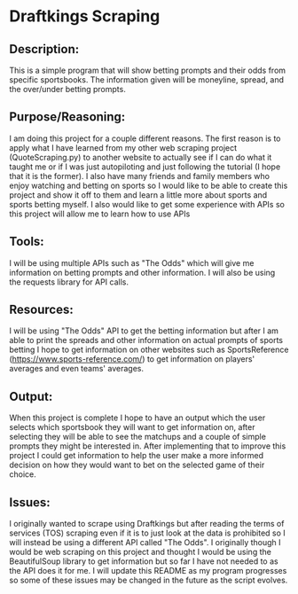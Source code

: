 # Draftkings Scraping

## Description:

This is a simple program that will show betting prompts and their odds from specific sportsbooks. The information given will be moneyline, spread, and the over/under betting prompts. 

## Purpose/Reasoning:

I am doing this project for a couple different reasons. The first reason is to apply what I have learned from my other web scraping project (QuoteScraping.py) to another website to actually see if I can do what it taught me or if I was just autopiloting and just following the tutorial (I hope that it is the former). I also have many friends and family members who enjoy watching and betting on sports so I would like to be able to create this project and show it off to them and learn a little more about sports and sports betting myself. I also would like to get some experience with APIs so this project will allow me to learn how to use APIs

## Tools:

I will be using multiple APIs such as "The Odds" which will give me information on betting prompts and other information. I will also be using the requests library for API calls.

## Resources:

I will be using "The Odds" API to get the betting information but after I am able to print the spreads and other information on actual prompts of sports betting I hope to get information on other websites such as SportsReference (https://www.sports-reference.com/) to get information on players' averages and even teams' averages.

## Output:

When this project is complete I hope to have an output which the user selects which sportsbook they will want to get information on, after selecting they will be able to see the matchups and a couple of simple prompts they might be interested in. After implementing that to improve this project I could get information to help the user make a more informed decision on how they would want to bet on the selected game of their choice.

## Issues:

I originally wanted to scrape using Draftkings but after reading the terms of services (TOS) scraping even if it is to just look at the data is prohibited so I will instead be using a different API called "The Odds". I originally though I would be web scraping on this project and thought I would be using the BeautifulSoup library to get information but so far I have not needed to as the API does it for me. I will update this README as my program progresses so some of these issues may be changed in the future as the script evolves.